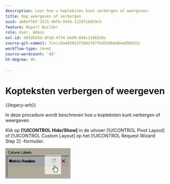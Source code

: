 ```yaml
---
description: Leer hoe u kopteksten kunt verbergen of weergeven.
title: Kop weergeven of verbergen
uuid: ab0ef56f-3531-48fb-9456-1220718d59c5
feature: Report Builder
role: User, Admin
exl-id: d643b55d-dfe8-4f34-bb49-044c1166536c
source-git-commit: fcecc8a493852f5682fd7fbd5b9bb484a850922c
workflow-type: tm+mt
source-wordcount: '43'
ht-degree: 0%

---
```


# Kopteksten verbergen of weergeven

{{legacy-arb}}

In deze procedure wordt beschreven hoe u kopteksten kunt verbergen of weergeven.

Klik op **[!UICONTROL Hide/Show]** in de uitvoer [!UICONTROL Pivot Layout] of [!UICONTROL Custom Layout] op het [!UICONTROL Request Wizard: Step 2] -formulier.

![ Schermschot die het pictogram van de Huid/van de Show voor metrische kopballen toont.](assets/hide_show_header.png)
